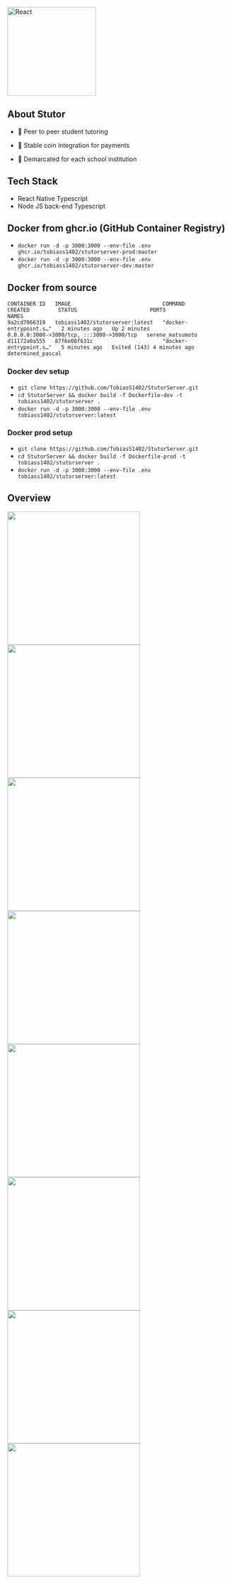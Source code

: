 <br/>

<img alt="React" width="200px"  src="https://stutor.me/_nuxt/img/logo.d700cda.png"  />
  
## About Stutor

- 🔭 Peer to peer student tutoring

- 🌱 Stable coin integration for payments

- 👯 Demarcated for each school institution

## Tech Stack
 
- React Native Typescript
- Node JS back-end Typescript

## Docker from ghcr.io (GitHub Container Registry)
- `docker run -d -p 3000:3000 --env-file .env ghcr.io/tobiass1402/stutorserver-prod:master`
- `docker run -d -p 3000:3000 --env-file .env ghcr.io/tobiass1402/stutorserver-dev:master` 

## Docker from source
```
CONTAINER ID   IMAGE                             COMMAND                  CREATED         STATUS                       PORTS                                       NAMES
9a2cd7066319   tobiass1402/stutorserver:latest   "docker-entrypoint.s…"   2 minutes ago   Up 2 minutes                 0.0.0.0:3000->3000/tcp, :::3000->3000/tcp   serene_matsumoto
d11172a0a555   87f6e08f631c                      "docker-entrypoint.s…"   5 minutes ago   Exited (143) 4 minutes ago                                               determined_pascal
```
### Docker dev setup

- `git clone https://github.com/TobiasS1402/StutorServer.git`
- `cd StutorServer && docker build -f Dockerfile-dev -t tobiass1402/stutorserver .`
- `docker run -d -p 3000:3000 --env-file .env tobiass1402/stutorserver:latest`

### Docker prod setup
- `git clone https://github.com/TobiasS1402/StutorServer.git`
- `cd StutorServer && docker build -f Dockerfile-prod -t tobiass1402/stutorserver .`
- `docker run -d -p 3000:3000 --env-file .env tobiass1402/stutorserver:latest`
## Overview

<img src="https://user-images.githubusercontent.com/25530395/147077611-18339087-608b-41ea-b044-d0b8f3259009.jpg" width="300">
<img src="https://user-images.githubusercontent.com/25530395/147077657-b83608fd-8670-4eba-a310-e2cafbc40f55.jpg" width="300">
<img src="https://user-images.githubusercontent.com/25530395/147077670-5588ded0-ae65-4480-a712-a463c06d51c0.jpg" width="300">
<img src="https://user-images.githubusercontent.com/25530395/147077683-0c617c22-eb3a-401e-860e-37f79d471534.jpg" width="300">
<img src="https://user-images.githubusercontent.com/25530395/147078003-117f4b29-da36-4a21-a1ef-efe679667e9d.jpg" width="300">
<img src="https://user-images.githubusercontent.com/25530395/147077914-0642aa7d-0282-4ac2-9228-9253e30803f4.jpg" width="300">
<img src="https://user-images.githubusercontent.com/25530395/147077924-159db018-54fc-499f-8928-8e0c3957b3b3.jpg" width="300">
<img src="https://user-images.githubusercontent.com/25530395/147078787-e492dd11-adc2-4e3b-bb77-13de9f258474.jpg" width="300">
